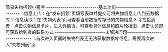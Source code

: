 简易失物招领小程序
--------------------------基本功能------------------------------
1.信息上传：在“发布招领”页填写表单并提交可将失物信息上传到云数据库
2.信息读取：在“失物列表”页可查看当前数据库存储的失物信息
3.寻找拾到者：点击失物信息卡片，进入详情页，可查看具体信息和照片轮播图，点击认领即可获取拾到者的联系方式
-------------------------未解决问题------------------------------
1.首次进入页面时失物列表还无法获取数据库信息，需要再次进入“失物列表”页
